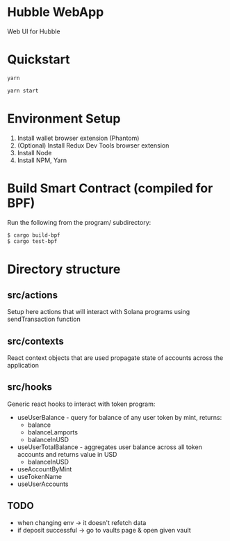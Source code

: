 # Hubble WebApp
Web UI for Hubble

# Quickstart

```bash
yarn
```

```bash
yarn start
```

# Environment Setup
1. Install wallet browser extension (Phantom)
2. (Optional) Install Redux Dev Tools browser extension
3. Install Node
4. Install NPM, Yarn

# Build Smart Contract (compiled for BPF)
Run the following from the program/ subdirectory:

```bash
$ cargo build-bpf
$ cargo test-bpf
```
# Directory structure

## src/actions

Setup here actions that will interact with Solana programs using sendTransaction function

## src/contexts

React context objects that are used propagate state of accounts across the application

## src/hooks

Generic react hooks to interact with token program:
* useUserBalance - query for balance of any user token by mint, returns:
    - balance
    - balanceLamports
    - balanceInUSD
* useUserTotalBalance - aggregates user balance across all token accounts and returns value in USD
    - balanceInUSD
* useAccountByMint
* useTokenName
* useUserAccounts

## TODO
- when changing env -> it doesn't refetch data
- if deposit successful -> go to vaults page & open given vault